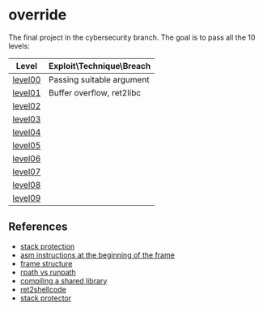 # override

The final project in the cybersecurity branch.
The goal is to pass all the 10 levels:

| Level | Exploit\Technique\Breach |
| ----- | ------- |
| [level00](/level00/walkthrough.md) | Passing suitable argument |
| [level01](/level01/walkthrough.md) | Buffer overflow, ret2libc |
| [level02](/level02/walkthrough.md) | |
| [level03](/level03/walkthrough.md) | |
| [level04](/level04/walkthrough.md) | |
| [level05](/level05/walkthrough.md) | |
| [level06](/level06/walkthrough.md) | |
| [level07](/level07/walkthrough.md) | |
| [level08](/level08/walkthrough.md) | |
| [level09](/level09/walkthrough.md) | |

## References
- [stack protection](https://developers.redhat.com/articles/2022/06/02/use-compiler-flags-stack-protection-gcc-and-clang#control_flow_integrity)
- [asm instructions at the beginning of the frame](https://reverseengineering.stackexchange.com/questions/15173/what-is-the-purpose-of-these-instructions-before-the-main-preamble)
- [frame structure](https://reverseengineering.stackexchange.com/questions/14880/basic-reversing-question-about-local-variable/14883#14883)
- [rpath vs runpath](https://medium.com/obscure-system/rpath-vs-runpath-883029b17c45)
- [compiling a shared library](https://amir.rachum.com/blog/2016/09/17/shared-libraries/#compiling-a-shared-library)
- [ret2shellcode](https://wiki.bi0s.in/pwning/stack-overflow/return-to-shellcode/)
- [stack protector](https://mudongliang.github.io/2016/05/24/stack-protector.html)
